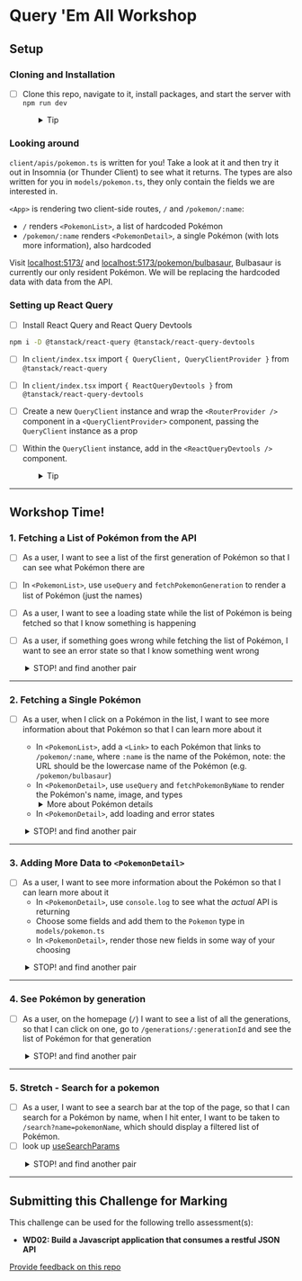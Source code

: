 # Query 'Em All Workshop

## Setup

### Cloning and Installation

- [ ] Clone this repo, navigate to it, install packages, and start the server with `npm run dev`
  <details style="padding-left: 2em">
    <summary>Tip</summary>

  ```sh
  cd query-em-all
  npm i
  npm run dev
  ```

  </details>

### Looking around

`client/apis/pokemon.ts` is written for you! Take a look at it and then try it out in Insomnia (or Thunder Client) to see what it returns. The types are also written for you in `models/pokemon.ts`, they only contain the fields we are interested in.

`<App>` is rendering two client-side routes, `/` and `/pokemon/:name`:

- `/` renders `<PokemonList>`, a list of hardcoded Pokémon
- `/pokemon/:name` renders `<PokemonDetail>`, a single Pokémon (with lots more information), also hardcoded

Visit [localhost:5173/](http://localhost:5173/) and [localhost:5173/pokemon/bulbasaur](http://localhost:5173/pokemon/bulbasaur), Bulbasaur is currently our only resident Pokémon. We will be replacing the hardcoded data with data from the API.

### Setting up React Query

- [ ] Install React Query and React Query Devtools

```sh
npm i -D @tanstack/react-query @tanstack/react-query-devtools
```

- [ ] In `client/index.tsx` import `{ QueryClient, QueryClientProvider }` from `@tanstack/react-query`

- [ ] In `client/index.tsx` import `{ ReactQueryDevtools }` from `@tanstack/react-query-devtools`

- [ ] Create a new `QueryClient` instance and wrap the `<RouterProvider />` component in a `<QueryClientProvider>` component, passing the `QueryClient` instance as a prop

- [ ] Within the `QueryClient` instance, add in the `<ReactQueryDevtools />` component.

  <details style="padding-left: 2em">
    <summary>Tip</summary>

  ```tsx
  // creating a new QueryClient instance
  const queryClient = new QueryClient()

  // ...

  root.render(
    // wrapping the app in a QueryClientProvider
    // and passing the QueryClient instance as a prop
    // Adding ReactQueryDevtools
    <QueryClientProvider client={queryClient}>
      <RouterProvider router={router} />
      <ReactQueryDevtools />
    </QueryClientProvider >
  )
  ```

  </details>

---

## Workshop Time!

### 1. Fetching a List of Pokémon from the API

- [ ] As a user, I want to see a list of the first generation of Pokémon so that I can see what Pokémon there are

- [ ] In `<PokemonList>`, use `useQuery` and `fetchPokemonGeneration` to render a list of Pokémon (just the names)

- [ ] As a user, I want to see a loading state while the list of Pokémon is being fetched so that I know something is happening

- [ ] As a user, if something goes wrong while fetching the list of Pokémon, I want to see an error state so that I know something went wrong

<details style="padding-left: 2em">
    <summary> STOP! and find another pair</summary>
  
    - After implementing the error state, stop and find another pair who has reached the same stage. Share your solutions and discuss any challenges faced.
</details>

---

### 2. Fetching a Single Pokémon

- [ ] As a user, when I click on a Pokémon in the list, I want to see more information about that Pokémon so that I can learn more about it

  - In `<PokemonList>`, add a `<Link>` to each Pokémon that links to `/pokemon/:name`, where `:name` is the name of the Pokémon, note: the URL should be the lowercase name of the Pokémon (e.g. `/pokemon/bulbasaur`)
  - In `<PokemonDetail>`, use `useQuery` and `fetchPokemonByName` to render the Pokémon's name, image, and types
  <details style="padding-left: 2em">
    <summary>More about Pokémon details</summary>
    
    Have a look in `models/pokemon.ts` at the `Pokemon` type to see what properties are available to you.
  </details>

  - In `<PokemonDetail>`, add loading and error states

<details style="padding-left: 2em">
    <summary> STOP! and find another pair</summary>
  
    - After implementing the Pokémon detail fetching, stop and find another pair who has reached the same stage. Share your solutions and discuss any challenges faced.
</details>

---

### 3. Adding More Data to `<PokemonDetail>`

- [ ] As a user, I want to see more information about the Pokémon so that I can learn more about it
  - In `<PokemonDetail>`, use `console.log` to see what the _actual_ API is returning
  - Choose some fields and add them to the `Pokemon` type in `models/pokemon.ts`
  - In `<PokemonDetail>`, render those new fields in some way of your choosing

<details style="padding-left: 2em">
    <summary> STOP! and find another pair</summary>
  
    - After adding more data to the Pokémon detail, stop and find another pair who has reached the same stage. Share your solutions and discuss any challenges faced.
</details>

---

### 4. See Pokémon by generation

- [ ] As a user, on the homepage (`/`) I want to see a list of all the generations, so that I can click on one, go to `/generations/:generationId` and see the list of Pokémon for that generation

<details style="padding-left: 2em">
    <summary> STOP! and find another pair</summary>
  
    - After implementing the error state, stop and find another pair who has reached the same stage. Share your solutions and discuss any challenges faced.
</details>

---

### 5. Stretch - Search for a pokemon

- [ ] As a user, I want to see a search bar at the top of the page, so that I can search for a Pokémon by name, when I hit enter, I want to be taken to `/search?name=pokemonName`, which should display a filtered list of Pokémon.
- [ ] look up [useSearchParams](https://reactrouter.com/en/main/hooks/use-search-params)

<details style="padding-left: 2em">
   <summary> STOP! and find another pair</summary>
  
    - After implementing the error state, stop and find another pair who has reached the same stage. Share your solutions and discuss any challenges faced.
</details>

---

## Submitting this Challenge for Marking

This challenge can be used for the following trello assessment(s):

- **WD02: Build a Javascript application that consumes a restful JSON API**

[Provide feedback on this repo](https://docs.google.com/forms/d/e/1FAIpQLSfw4FGdWkLwMLlUaNQ8FtP2CTJdGDUv6Xoxrh19zIrJSkvT4Q/viewform?usp=pp_url&entry.1958421517=query-em-all)
